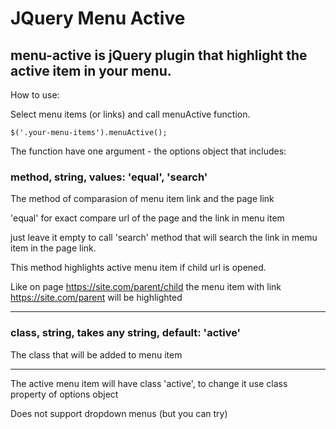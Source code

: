 # JQuery Menu Active 

## menu-active is jQuery plugin that highlight the active item in your menu.

How to use:

Select menu items (or links) and call menuActive function.

    $('.your-menu-items').menuActive();

The function have one argument - the options object that includes:

### method, string, values: 'equal', 'search'

The method of comparasion of menu item link and the page link

'equal' for exact compare url of the page and the link in menu item

just leave it empty to call 'search' method that will search the link in memu item in the page link. 

This method highlights active menu item if child url is opened.

Like on page https://site.com/parent/child the menu item with link https://site.com/parent will be highlighted

***

### class, string, takes any string, default: 'active'

The class that will be added to menu item

***

The active menu item will have class 'active', to change it use class property of options object

Does not support dropdown menus (but you can try)
